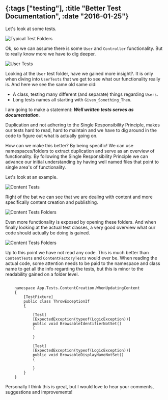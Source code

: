 {:tags ["testing"], :title "Better Test Documentation", :date "2016-01-25"}
-----
Let's look at some tests.

![Typical Test Folders](http://res.cloudinary.com/dltpyggxx/image/upload/v1453703519/1_dtodo7.png)

Ok, so we can assume there is some `User` and `Controller` functionality. But to really know more we have to dig deeper.

![User Tests](http://res.cloudinary.com/dltpyggxx/image/upload/v1453703517/2_jkvieq.png)

Looking at the `User` test folder, have we gained more insight?. It is only when diving into `UserTests` that we get to see what our functionality really is. And here we see the same old same old:

* A class, testing many different (and separate) things regarding `Users`.
* Long tests names all starting with `Given_Something_Then`.

I am going to make a statement: ***Well written tests serves as documentation***.

Duplication and not adhering to the Single Responsibility Principle, makes our tests hard to read, hard to maintain and we have to dig around in the code to figure out what is actually going on.

How can we make this better? By being specific! We can use namespaces/folders to extract duplication and serve as an overview of functionality. By following the Single Responsibility Principle we can advance our initial understanding by having well named files that point to single area's of functionality.

Let's look at an example.

![Content Tests](http://res.cloudinary.com/dltpyggxx/image/upload/v1453703517/3_omiqib.png)

Right of the bat we can see that we are dealing with content and more specifically content creation and publishing.

![Content Tests Folders](http://res.cloudinary.com/dltpyggxx/image/upload/v1453703518/4_tpx6fa.png)

Even more functionality is exposed by opening these folders. And when finally looking at the actual test classes, a very good overview what our code should actually be doing is gained. 

![Content Tests Folders](http://res.cloudinary.com/dltpyggxx/image/upload/v1453703518/5_aqy0rw.png)

Up to this point we have not read any code. This is much better than `ContentTests` and `ContentFactoryTests` would ever be. When reading the actual code, some attention needs to be paid to the namespace and class name to get all the info regarding the tests, but this is minor to the readability gained on a folder level.


```language-csharp

	namespace App.Tests.ContentCreation.WhenUpdatingContent
	{
	    [TestFixture]
	    public class ThrowExceptionIf
	    {
	
	        [Test]
	        [ExpectedException(typeof(LogicException))]
	        public void BrowsableIdentifierNotSet()
	        {
	            
	        }
	
	        [Test]
	        [ExpectedException(typeof(LogicException))]
	        public void BrowsableDisplayNameNotSet()
	        {
	            
	        }
	    }
	}

```

Personally I think this is great, but I would love to hear your comments, suggestions and improvements! 

<a href="http://www.codeproject.com/script/Articles/BlogFeedList.aspx?amid=8804440" rel="tag" style="display:none">CodeProject</a>

